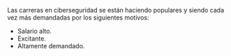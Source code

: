 Las carreras en ciberseguridad se están haciendo populares y siendo cada vez más demandadas por los siguientes motivos:
- Salario alto.
- Excitante.
- Altamente demandado.
